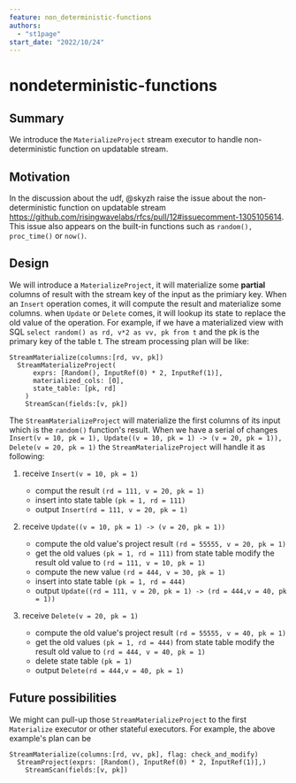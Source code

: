 ```yaml
---
feature: non_deterministic-functions
authors:
  - "st1page"
start_date: "2022/10/24"
---
```


# nondeterministic-functions

## Summary

We introduce the `MaterializeProject` stream executor to handle non-deterministic function on updatable stream.

## Motivation

In the discussion about the udf, @skyzh raise the issue about the non-deterministic function on updatable stream <https://github.com/risingwavelabs/rfcs/pull/12#issuecomment-1305105614>. This issue also appears on the built-in functions such as `random(),` `proc_time()` or `now()`.

## Design

We will introduce a `MaterializeProject`, it will materialize some **partial** columns of result with the stream key of the input as the primiary key. When an `Insert` operation comes, it will compute the result and materialize some columns. when `Update` or `Delete` comes, it will lookup its state to replace the old value of the operation.
For example, if we have a materialized view with SQL `select random() as rd, v*2 as vv, pk from t` and the pk is the primary key of the table t. The stream processing plan will be like:

```plain
StreamMaterialize(columns:[rd, vv, pk])
  StreamMaterializeProject(
      exprs: [Random(), InputRef(0) * 2, InputRef(1)],
      materialized_cols: [0],
      state_table: [pk, rd]
    )
    StreamScan(fields:[v, pk])
```

The `StreamMaterializeProject` will materialize the first columns of its input which is the `random()` function's result. When we have a serial of changes `Insert(v = 10, pk = 1), Update((v = 10, pk = 1) -> (v = 20, pk = 1)), Delete(v = 20, pk = 1)` the `StreamMaterializeProject` will handle it as following:

1. receive `Insert(v = 10, pk = 1)`
    - comput the result `(rd = 111, v = 20, pk = 1)`
    - insert into state table `(pk = 1, rd = 111)`
    - output `Insert(rd = 111, v = 20, pk = 1)`

2. receive `Update((v = 10, pk = 1) -> (v = 20, pk = 1))`
    - compute the old value's project result `(rd = 55555, v = 20, pk = 1)`
    - get the old values `(pk = 1, rd = 111)` from state table modify the result old value to `(rd = 111, v = 10, pk = 1)`
    - compute the new value `(rd = 444, v = 30, pk = 1)`
    - insert into state table `(pk = 1, rd = 444)`
    - output `Update((rd = 111, v = 20, pk = 1) -> (rd = 444,v = 40, pk = 1))`
3. receive `Delete(v = 20, pk = 1)`
    - compute the old value's project result `(rd = 55555, v = 40, pk = 1)`
    - get the old values `(pk = 1, rd = 444)` from state table modify the result old value to `(rd = 444, v = 40, pk = 1)`
    - delete state table `(pk = 1)`
    - output `Delete(rd = 444,v = 40, pk = 1)`

## Future possibilities

We might can pull-up those `StreamMaterializeProject` to the first `Materialize` executor or other stateful executors. For example, the above example's plan can be

```plain
StreamMaterialize(columns:[rd, vv, pk], flag: check_and_modify)
  StreamProject(exprs: [Random(), InputRef(0) * 2, InputRef(1)],)
    StreamScan(fields:[v, pk])
```
